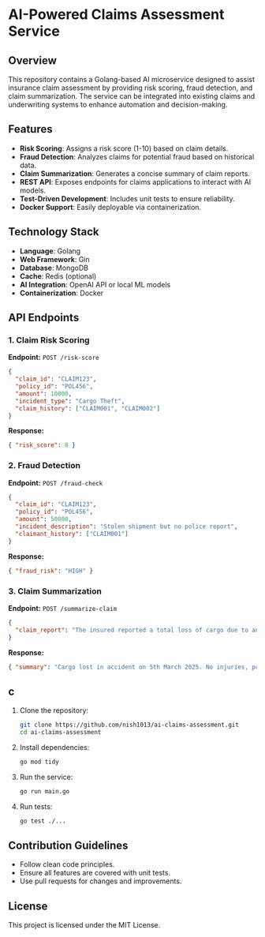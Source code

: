 # AI-Powered Claims Assessment Service

## Overview

This repository contains a Golang-based AI microservice designed to assist insurance claim assessment by providing risk scoring, fraud detection, and claim summarization. The service can be integrated into existing claims and underwriting systems to enhance automation and decision-making.

## Features

- **Risk Scoring**: Assigns a risk score (1-10) based on claim details.
- **Fraud Detection**: Analyzes claims for potential fraud based on historical data.
- **Claim Summarization**: Generates a concise summary of claim reports.
- **REST API**: Exposes endpoints for claims applications to interact with AI models.
- **Test-Driven Development**: Includes unit tests to ensure reliability.
- **Docker Support**: Easily deployable via containerization.

## Technology Stack

- **Language**: Golang
- **Web Framework**: Gin
- **Database**: MongoDB
- **Cache**: Redis (optional)
- **AI Integration**: OpenAI API or local ML models
- **Containerization**: Docker

## API Endpoints

### 1. Claim Risk Scoring

**Endpoint:** `POST /risk-score`

```json
{
  "claim_id": "CLAIM123",
  "policy_id": "POL456",
  "amount": 10000,
  "incident_type": "Cargo Theft",
  "claim_history": ["CLAIM001", "CLAIM002"]
}
```

**Response:**

```json
{ "risk_score": 8 }
```

### 2. Fraud Detection

**Endpoint:** `POST /fraud-check`

```json
{
  "claim_id": "CLAIM123",
  "policy_id": "POL456",
  "amount": 50000,
  "incident_description": "Stolen shipment but no police report",
  "claimant_history": ["CLAIM001"]
}
```

**Response:**

```json
{ "fraud_risk": "HIGH" }
```

### 3. Claim Summarization

**Endpoint:** `POST /summarize-claim`

```json
{
  "claim_report": "The insured reported a total loss of cargo due to an accident on 5th March 2025. No injuries, police report filed."
}
```

**Response:**

```json
{ "summary": "Cargo lost in accident on 5th March 2025. No injuries, police report filed." }
```

## c

1. Clone the repository:
   ```sh
   git clone https://github.com/nish1013/ai-claims-assessment.git
   cd ai-claims-assessment
   ```
2. Install dependencies:
   ```sh
   go mod tidy
   ```
3. Run the service:
   ```sh
   go run main.go
   ```
4. Run tests:
   ```sh
   go test ./...
   ```

## Contribution Guidelines

- Follow clean code principles.
- Ensure all features are covered with unit tests.
- Use pull requests for changes and improvements.

## License

This project is licensed under the MIT License.

